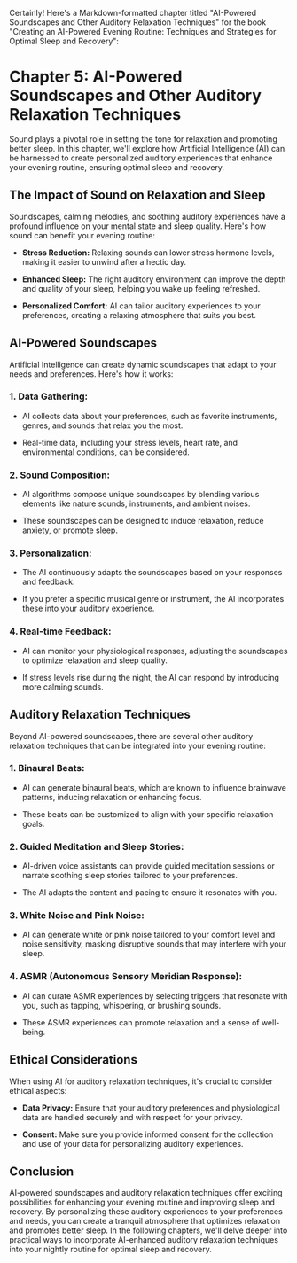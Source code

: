 Certainly! Here's a Markdown-formatted chapter titled "AI-Powered Soundscapes and Other Auditory Relaxation Techniques" for the book "Creating an AI-Powered Evening Routine: Techniques and Strategies for Optimal Sleep and Recovery":

Chapter 5: AI-Powered Soundscapes and Other Auditory Relaxation Techniques
==========================================================================

Sound plays a pivotal role in setting the tone for relaxation and promoting better sleep. In this chapter, we'll explore how Artificial Intelligence (AI) can be harnessed to create personalized auditory experiences that enhance your evening routine, ensuring optimal sleep and recovery.

The Impact of Sound on Relaxation and Sleep
-------------------------------------------

Soundscapes, calming melodies, and soothing auditory experiences have a profound influence on your mental state and sleep quality. Here's how sound can benefit your evening routine:

* **Stress Reduction:** Relaxing sounds can lower stress hormone levels, making it easier to unwind after a hectic day.

* **Enhanced Sleep:** The right auditory environment can improve the depth and quality of your sleep, helping you wake up feeling refreshed.

* **Personalized Comfort:** AI can tailor auditory experiences to your preferences, creating a relaxing atmosphere that suits you best.

AI-Powered Soundscapes
----------------------

Artificial Intelligence can create dynamic soundscapes that adapt to your needs and preferences. Here's how it works:

### 1. **Data Gathering:**

* AI collects data about your preferences, such as favorite instruments, genres, and sounds that relax you the most.

* Real-time data, including your stress levels, heart rate, and environmental conditions, can be considered.

### 2. **Sound Composition:**

* AI algorithms compose unique soundscapes by blending various elements like nature sounds, instruments, and ambient noises.

* These soundscapes can be designed to induce relaxation, reduce anxiety, or promote sleep.

### 3. **Personalization:**

* The AI continuously adapts the soundscapes based on your responses and feedback.

* If you prefer a specific musical genre or instrument, the AI incorporates these into your auditory experience.

### 4. **Real-time Feedback:**

* AI can monitor your physiological responses, adjusting the soundscapes to optimize relaxation and sleep quality.

* If stress levels rise during the night, the AI can respond by introducing more calming sounds.

Auditory Relaxation Techniques
------------------------------

Beyond AI-powered soundscapes, there are several other auditory relaxation techniques that can be integrated into your evening routine:

### 1. **Binaural Beats:**

* AI can generate binaural beats, which are known to influence brainwave patterns, inducing relaxation or enhancing focus.

* These beats can be customized to align with your specific relaxation goals.

### 2. **Guided Meditation and Sleep Stories:**

* AI-driven voice assistants can provide guided meditation sessions or narrate soothing sleep stories tailored to your preferences.

* The AI adapts the content and pacing to ensure it resonates with you.

### 3. **White Noise and Pink Noise:**

* AI can generate white or pink noise tailored to your comfort level and noise sensitivity, masking disruptive sounds that may interfere with your sleep.

### 4. **ASMR (Autonomous Sensory Meridian Response):**

* AI can curate ASMR experiences by selecting triggers that resonate with you, such as tapping, whispering, or brushing sounds.

* These ASMR experiences can promote relaxation and a sense of well-being.

Ethical Considerations
----------------------

When using AI for auditory relaxation techniques, it's crucial to consider ethical aspects:

* **Data Privacy:** Ensure that your auditory preferences and physiological data are handled securely and with respect for your privacy.

* **Consent:** Make sure you provide informed consent for the collection and use of your data for personalizing auditory experiences.

Conclusion
----------

AI-powered soundscapes and auditory relaxation techniques offer exciting possibilities for enhancing your evening routine and improving sleep and recovery. By personalizing these auditory experiences to your preferences and needs, you can create a tranquil atmosphere that optimizes relaxation and promotes better sleep. In the following chapters, we'll delve deeper into practical ways to incorporate AI-enhanced auditory relaxation techniques into your nightly routine for optimal sleep and recovery.
